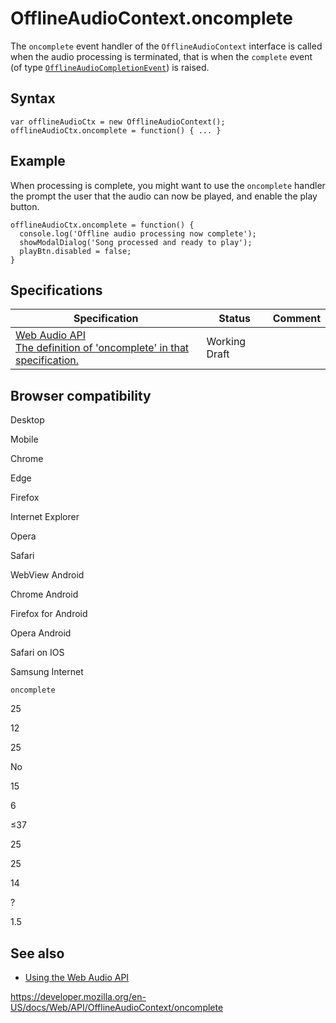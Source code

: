 OfflineAudioContext.oncomplete
==============================

The `oncomplete` event handler of the `OfflineAudioContext` interface is called when the audio processing is terminated, that is when the `complete` event (of type [`OfflineAudioCompletionEvent`](../offlineaudiocompletionevent)) is raised.

Syntax
------

    var offlineAudioCtx = new OfflineAudioContext();
    offlineAudioCtx.oncomplete = function() { ... }

Example
-------

When processing is complete, you might want to use the `oncomplete` handler the prompt the user that the audio can now be played, and enable the play button.

    offlineAudioCtx.oncomplete = function() {
      console.log('Offline audio processing now complete');
      showModalDialog('Song processed and ready to play');
      playBtn.disabled = false;
    }

Specifications
--------------

<table><thead><tr class="header"><th>Specification</th><th>Status</th><th>Comment</th></tr></thead><tbody><tr class="odd"><td><a href="https://webaudio.github.io/web-audio-api/#dom-offlineaudiocontext-oncomplete">Web Audio API<br />
<span class="small">The definition of 'oncomplete' in that specification.</span></a></td><td><span class="spec-wd">Working Draft</span></td><td></td></tr></tbody></table>

Browser compatibility
---------------------

Desktop

Mobile

Chrome

Edge

Firefox

Internet Explorer

Opera

Safari

WebView Android

Chrome Android

Firefox for Android

Opera Android

Safari on IOS

Samsung Internet

`oncomplete`

25

12

25

No

15

6

≤37

25

25

14

?

1.5

See also
--------

-   [Using the Web Audio API](../web_audio_api/using_web_audio_api)

<a href="https://developer.mozilla.org/en-US/docs/Web/API/OfflineAudioContext/oncomplete" class="_attribution-link">https://developer.mozilla.org/en-US/docs/Web/API/OfflineAudioContext/oncomplete</a>
